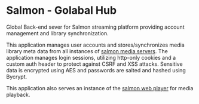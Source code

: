 # Salmon - Golabal Hub

Global Back-end sever for Salmon streaming platform providing account management and library synchronization.

This application manages user accounts and stores/synchronizes media library meta data from all instances of [salmon media servers](https://github.com/steams/salmon-media-server).
The application manages login sessions, utilizing http-only cookies and a custom auth header to protect against CSRF and XSS attacks. Sensitive data is encrypted using AES and passwords are salted and hashed using Bycrypt.

This application also serves an instance of the [salmon web player](https://github.com/Steams/salmon-web-client) for media playback.
